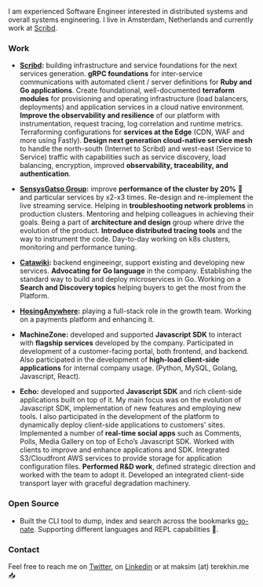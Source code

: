 I am experienced Software Engineer interested in distributed systems and overall systems engineering. I live in Amsterdam, Netherlands and currently work at [Scribd](https://www.scribd.com/).

### Work

* **[Scribd](https://www.scribd.com/):** building infrastructure and service foundations for the next services generation. **gRPC foundations** for inter-service communications with automated client / server definitions for **Ruby and Go applications**. Create foundational, well-documented **terraform modules** for provisioning and operating infrastructure (load balancers, deployments) and application services in a cloud native environment. **Improve the observability and resilience** of our platform with instrumentation, request tracing, log correlation and runtime metrics. Terraforming configurations for **services at the Edge** (CDN, WAF and more using Fastly). **Design next generation cloud-native service mesh** to handle the north-south (Internet to Scribd) and west-east (Service to Service) traffic with capabilities such as service discovery, load balancing, encryption, improved **observability, traceability, and authentication**.

* **[SensysGatso Group](https://www.sensysgatso.com/):** improve **performance of the cluster by 20%** 🚀 and particular services by x2-x3 times. Re-design and re-implement the live streaming service. Helping in **troubleshooting network problems** in production clusters. Mentoring and helping colleagues in achieving their goals. Being a part of **architecture and design** group where drive the evolution of the product. **Introduce distributed tracing tools** and the way to instrument the code. Day-to-day working on k8s clusters, monitoring and performance tuning.

* **[Catawiki](https://www.catawiki.com/en/):** backend engineeingr, support existing and developing new services. **Advocating for Go language** in the company. Establishing the standard way to build and deploy microservices in Go. Working on a **Search and Discovery topics** helping buyers to get the most from the Platform.

* **[HosingAnywhere](https://housinganywhere.com/):** playing a full-stack role in the growth team. Working on a payments platform and enhancing it.

* **MachineZone:** developed and supported **Javascript SDK** to interact with **flagship services** developed by the company. Participated in development of a customer-facing portal, both frontend, and backend. Also participated in the development of **high-load client-side applications** for internal company usage. (Python, MySQL, Golang, Javascript, React).

* **Echo:** developed and supported **Javascript SDK** and rich client-side applications built on top of it. My main focus was on the evolution of Javascript SDK, implementation of new features and employing new tools. I also participated in the development of the platform to dynamically deploy client-side applications to customers' sites. Implemented a number of **real-time social apps** such as Comments, Polls, Media Gallery on top of Echo’s Javascript SDK. Worked with clients to improve and enhance applications and SDK. Integrated S3/Cloudfront AWS services to provide storage for application configuration files. **Performed R&D work**, defined strategic direction and worked with the team to adopt it. Developed an integrated client-side transport layer with graceful degradation machinery.

### Open Source

* Built the CLI tool to dump, index and search across the bookmarks [go-nate](https://github.com/Neurostep/go-nate). Supporting different languages and REPL capabilities 🌠.

### Contact

Feel free to reach me on [Twitter](https://twitter.com/materAwe), on [Linkedin](https://www.linkedin.com/in/maksim-terekhin-469b2558/) or at maksim (at) terekhin.me 📥

<!--
**Neurostep/Neurostep** is a ✨ _special_ ✨ repository because its `README.md` (this file) appears on your GitHub profile.

Here are some ideas to get you started:

- 🔭 I’m currently working on ...
- 🌱 I’m currently learning ...
- 👯 I’m looking to collaborate on ...
- 🤔 I’m looking for help with ...
- 💬 Ask me about ...
- 📫 How to reach me: ...
- 😄 Pronouns: ...
- ⚡ Fun fact: ...
-->
